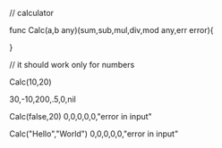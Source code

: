 
// calculator

func Calc(a,b any)(sum,sub,mul,div,mod any,err error){

}

// it should work only for numbers

Calc(10,20)

30,-10,200,.5,0,nil

Calc(false,20)
0,0,0,0,0,"error in input"

Calc("Hello","World")
0,0,0,0,0,"error in input"